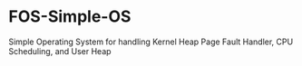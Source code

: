 # FOS-Simple-OS
Simple Operating System for handling Kernel Heap Page Fault Handler, CPU Scheduling, and User Heap
